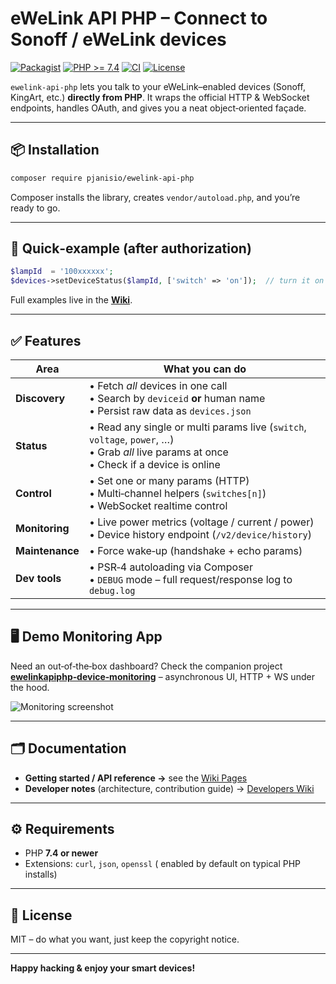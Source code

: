 # eWeLink API PHP – Connect to Sonoff / eWeLink devices

[![Packagist](https://img.shields.io/packagist/v/pjanisio/ewelink-api-php?logo=composer)](https://packagist.org/packages/pjanisio/ewelink-api-php)
[![PHP >= 7.4](https://img.shields.io/badge/PHP-7.4%2B-777bb3?logo=php)](https://www.php.net/supported-versions.php)
[![CI](https://github.com/PJanisio/ewelinkApiPhp/actions/workflows/ci.yml/badge.svg?branch=main)](https://github.com/PJanisio/ewelinkApiPhp/actions/workflows/ci.yml)
[![License](https://img.shields.io/github/license/PJanisio/ewelinkApiPhp)](LICENSE)

`ewelink-api-php` lets you talk to your eWeLink–enabled devices (Sonoff, KingArt, etc.) **directly from PHP**. It wraps the official HTTP & WebSocket endpoints, handles OAuth, and gives you a neat object‑oriented façade.

---

## 📦 Installation

```bash
composer require pjanisio/ewelink-api-php
```

Composer installs the library, creates `vendor/autoload.php`, and you’re ready to go.

---

## 🚀 Quick‑example (after authorization)

```php
$lampId  = '100xxxxxx';
$devices->setDeviceStatus($lampId, ['switch' => 'on']);  // turn it on
```

Full examples live in the **[Wiki](https://github.com/PJanisio/ewelinkApiPhp/wiki)**.

---

## ✅ Features

| Area            | What you can do                                                                                                                     |
| --------------- | ----------------------------------------------------------------------------------------------------------------------------------- |
| **Discovery**   | • Fetch *all* devices in one call<br>• Search by `deviceid` **or** human name<br>• Persist raw data as `devices.json`               |
| **Status**      | • Read any single or multi params live (`switch`, `voltage`, `power`, …)<br>• Grab *all* live params at once<br>• Check if a device is online |
| **Control**     | • Set one or many params (HTTP)<br>• Multi‑channel helpers (`switches[n]`)<br>• WebSocket realtime control                          |
| **Monitoring**  | • Live power metrics (voltage / current / power)<br>• Device history endpoint (`/v2/device/history`)                                |
| **Maintenance** | • Force wake‑up (handshake + echo params)                                                                                           |
| **Dev tools**   | • PSR‑4 autoloading via Composer<br>• `DEBUG` mode – full request/response log to `debug.log`                                       |

---

## 🖥️ Demo Monitoring App

Need an out‑of‑the‑box dashboard? Check the companion project **[ewelinkapiphp‑device‑monitoring](https://github.com/PJanisio/ewelinkapiphp-device-monitoring)** – asynchronous UI, HTTP + WS under the hood.

![Monitoring screenshot](https://github.com/PJanisio/ewelinkApiPhp/assets/9625885/7658cbe6-cdb9-48bc-9f0d-1a2db4e67147)

---

## 🗂 Documentation

* **Getting started / API reference →** see the [Wiki Pages](https://github.com/PJanisio/ewelinkApiPhp/wiki)
* **Developer notes** (architecture, contribution guide) → [Developers Wiki](https://github.com/PJanisio/ewelinkApiPhp/wiki/Developers)

---

## ⚙️ Requirements

* PHP **7.4 or newer**
* Extensions: `curl`, `json`, `openssl` ( enabled by default on typical PHP installs)

---

## 📝 License

MIT – do what you want, just keep the copyright notice.

---

**Happy hacking & enjoy your smart devices!**
